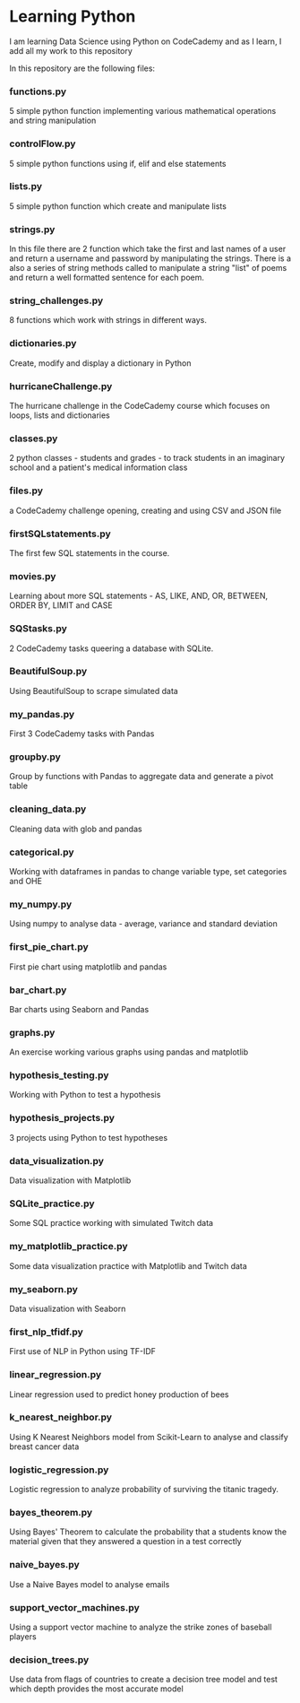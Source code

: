 # Learning Python

I am learning Data Science using Python on CodeCademy and as I learn, I add all my work to this repository

In this repository are the following files:

### functions.py

5 simple python function implementing various mathematical operations and string manipulation

### controlFlow.py

5 simple python functions using if, elif and else statements

### lists.py

5 simple python function which create and manipulate lists

### strings.py

In this file there are 2 function which take the first and last names of a user and return a username and password by manipulating the strings.
There is a also a series of string methods called to manipulate a string "list" of poems and return a well formatted sentence for each poem.

### string_challenges.py

8 functions which work with strings in different ways.

### dictionaries.py

Create, modify and display a dictionary in Python

### hurricaneChallenge.py

The hurricane challenge in the CodeCademy course which focuses on loops, lists and dictionaries

### classes.py

2 python classes - students and grades - to track students in an imaginary school and a patient's medical information class

### files.py

a CodeCademy challenge opening, creating and using CSV and JSON file

### firstSQLstatements.py

The first few SQL statements in the course.

### movies.py

Learning about more SQL statements - AS, LIKE, AND, OR, BETWEEN, ORDER BY, LIMIT and CASE

### SQStasks.py

2 CodeCademy tasks queering a database with SQLite.

### BeautifulSoup.py

Using BeautifulSoup to scrape simulated data

### my_pandas.py

First 3 CodeCademy tasks with Pandas

### groupby.py

Group by functions with Pandas to aggregate data and generate a pivot table

### cleaning_data.py

Cleaning data with glob and pandas

### categorical.py

Working with dataframes in pandas to change variable type, set categories and OHE

### my_numpy.py

Using numpy to analyse data - average, variance and standard deviation

### first_pie_chart.py

First pie chart using matplotlib and pandas

### bar_chart.py
Bar charts using Seaborn and Pandas

### graphs.py
An exercise working various graphs using pandas and matplotlib

### hypothesis_testing.py
Working with Python to test a hypothesis

### hypothesis_projects.py
3 projects using Python to test hypotheses 

### data_visualization.py
Data visualization with Matplotlib

### SQLite_practice.py
Some SQL practice working with simulated Twitch data

### my_matplotlib_practice.py
Some data visualization practice with Matplotlib and Twitch data

### my_seaborn.py
Data visualization with Seaborn

### first_nlp_tfidf.py
First use of NLP in Python using TF-IDF

### linear_regression.py
Linear regression used to predict honey production of bees

### k_nearest_neighbor.py
Using K Nearest Neighbors model from Scikit-Learn to analyse and classify breast cancer data

### logistic_regression.py
Logistic regression to analyze probability of surviving the titanic tragedy. 

### bayes_theorem.py
Using Bayes' Theorem to calculate the probability that a students know the material given that they answered a question in a test correctly

### naive_bayes.py
Use a Naive Bayes model to analyse emails

### support_vector_machines.py
Using a support vector machine to analyze the strike zones of baseball players

### decision_trees.py
Use data from flags of countries to create a decision tree model and test which depth provides the most accurate model
